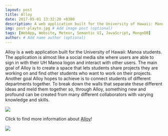 ```yaml
---
layout: post
title: Alloy
date: 2017-05-01 13:32:20 +0300
description: A web application built for the University of Hawaii: Manoa students.
img: post-playto.jpg # Add image post (optional)
tags: [WebApp, Website, Meteor, Semantic UI, JavaScript, MongoDB]
author: # Add name author (optional)
---
```


Alloy is a web application built for the University of Hawaii: Manoa students.  The application is almost like a social media site where users are able to sign in with their UH Manoa logon and interact with other users.  The main goal of Alloy is to create a space that lets students share projects they are working on and find other students who want to work on their projects.  Another goal Alloy hopes to achieve is to connect students of different departments together.  To break down the walls that separate these different ideas and meld them together so, through Alloy, something new and profound can be created from many different collaborators with varying knowledge and skills.

<img class="ui large centered image" src="https://neilnthings.github.io/images/logged-out-home.png">

Click to find more information about [Alloy][alloy-site]!

<img class="ui huge centered image" src="https://neilnthings.github.io/images/project-search-final.png">

[alloy-site]: https://alloyteams.github.io/
